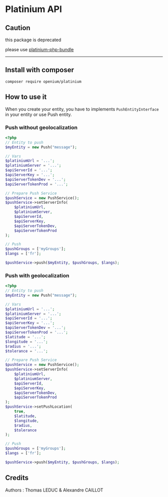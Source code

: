 # Platinium API

## Caution

this package is deprecated 

please use [platinium-php-bundle](https://github.com/openium/platinium-php-bundle)

---

## Install with composer

~~~
composer require openium/platinium
~~~

## How to use it

When you create your entity, you have to implements `PushEntityInterface` in your entity or use Push entity.

### Push without geolocalization

~~~php
<?php
// Entity to push
$myEntity = new Push("message");

// Vars
$platiniumUrl = '...';
$platiniumServer = '...';
$apiServerId = '...';
$apiServerKey = '...';
$apiServerTokenDev = '...';
$apiServerTokenProd = '...';

// Prepare Push Service
$pushService = new PushService();
$pushService->setServerInfo(
    $platiniumUrl,
    $platiniumServer,
    $apiServerId,
    $apiServerKey,
    $apiServerTokenDev,
    $apiServerTokenProd
);

// Push
$pushGroups = ['myGroups'];
$langs = ['fr'];

$pushService->push($myEntity, $pushGroups, $langs);

~~~

### Push with geolocalization

~~~php
<?php
// Entity to push
$myEntity = new Push("message");

// Vars
$platiniumUrl = '...';
$platiniumServer = '...';
$apiServerId = '...';
$apiServerKey = '...';
$apiServerTokenDev = '...';
$apiServerTokenProd = '...';
$latitude = '...';
$longitude = '...';
$radius = '...';
$tolerance = '...';

// Prepare Push Service
$pushService = new PushService();
$pushService->setServerInfo(
    $platiniumUrl,
    $platiniumServer,
    $apiServerId,
    $apiServerKey,
    $apiServerTokenDev,
    $apiServerTokenProd
);
$pushService->setPushLocation(
    true,
    $latitude,
    $longitude,
    $radius,
    $tolerance
);

// Push
$pushGroups = ['myGroups'];
$langs = ['fr'];

$pushService->push($myEntity, $pushGroups, $langs);
~~~

## Credits

Authors : Thomas LEDUC & Alexandre CAILLOT
